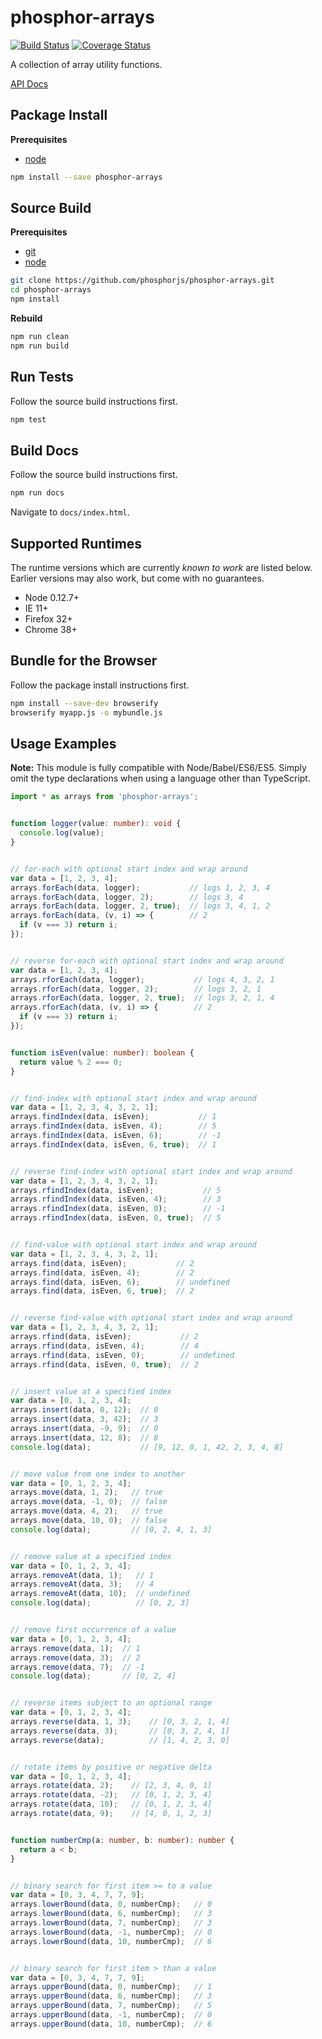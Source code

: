 phosphor-arrays
===============

[![Build Status](https://travis-ci.org/phosphorjs/phosphor-arrays.svg)](https://travis-ci.org/phosphorjs/phosphor-arrays?branch=master)
[![Coverage Status](https://coveralls.io/repos/phosphorjs/phosphor-arrays/badge.svg?branch=master&service=github)](https://coveralls.io/github/phosphorjs/phosphor-arrays?branch=master)

A collection of array utility functions.

[API Docs](http://phosphorjs.github.io/phosphor-arrays/api/)


Package Install
---------------

**Prerequisites**
- [node](http://nodejs.org/)

```bash
npm install --save phosphor-arrays
```


Source Build
------------

**Prerequisites**
- [git](http://git-scm.com/)
- [node](http://nodejs.org/)

```bash
git clone https://github.com/phosphorjs/phosphor-arrays.git
cd phosphor-arrays
npm install
```

**Rebuild**
```bash
npm run clean
npm run build
```


Run Tests
---------

Follow the source build instructions first.

```bash
npm test
```


Build Docs
----------

Follow the source build instructions first.

```bash
npm run docs
```

Navigate to `docs/index.html`.


Supported Runtimes
------------------

The runtime versions which are currently *known to work* are listed below.
Earlier versions may also work, but come with no guarantees.

- Node 0.12.7+
- IE 11+
- Firefox 32+
- Chrome 38+


Bundle for the Browser
----------------------

Follow the package install instructions first.

```bash
npm install --save-dev browserify
browserify myapp.js -o mybundle.js
```


Usage Examples
--------------

**Note:** This module is fully compatible with Node/Babel/ES6/ES5. Simply
omit the type declarations when using a language other than TypeScript.

```typescript
import * as arrays from 'phosphor-arrays';


function logger(value: number): void {
  console.log(value);
}


// for-each with optional start index and wrap around
var data = [1, 2, 3, 4];
arrays.forEach(data, logger);           // logs 1, 2, 3, 4
arrays.forEach(data, logger, 2);        // logs 3, 4
arrays.forEach(data, logger, 2, true);  // logs 3, 4, 1, 2
arrays.forEach(data, (v, i) => {        // 2
  if (v === 3) return i;
});


// reverse for-each with optional start index and wrap around
var data = [1, 2, 3, 4];
arrays.rforEach(data, logger);           // logs 4, 3, 2, 1
arrays.rforEach(data, logger, 2);        // logs 3, 2, 1
arrays.rforEach(data, logger, 2, true);  // logs 3, 2, 1, 4
arrays.rforEach(data, (v, i) => {        // 2
  if (v === 3) return i;
});


function isEven(value: number): boolean {
  return value % 2 === 0;
}


// find-index with optional start index and wrap around
var data = [1, 2, 3, 4, 3, 2, 1];
arrays.findIndex(data, isEven);           // 1
arrays.findIndex(data, isEven, 4);        // 5
arrays.findIndex(data, isEven, 6);        // -1
arrays.findIndex(data, isEven, 6, true);  // 1


// reverse find-index with optional start index and wrap around
var data = [1, 2, 3, 4, 3, 2, 1];
arrays.rfindIndex(data, isEven);           // 5
arrays.rfindIndex(data, isEven, 4);        // 3
arrays.rfindIndex(data, isEven, 0);        // -1
arrays.rfindIndex(data, isEven, 0, true);  // 5


// find-value with optional start index and wrap around
var data = [1, 2, 3, 4, 3, 2, 1];
arrays.find(data, isEven);           // 2
arrays.find(data, isEven, 4);        // 2
arrays.find(data, isEven, 6);        // undefined
arrays.find(data, isEven, 6, true);  // 2


// reverse find-value with optional start index and wrap around
var data = [1, 2, 3, 4, 3, 2, 1];
arrays.rfind(data, isEven);           // 2
arrays.rfind(data, isEven, 4);        // 4
arrays.rfind(data, isEven, 0);        // undefined
arrays.rfind(data, isEven, 0, true);  // 2


// insert value at a specified index
var data = [0, 1, 2, 3, 4];
arrays.insert(data, 0, 12);  // 0
arrays.insert(data, 3, 42);  // 3
arrays.insert(data, -9, 9);  // 0
arrays.insert(data, 12, 8);  // 8
console.log(data);           // [9, 12, 0, 1, 42, 2, 3, 4, 8]


// move value from one index to another
var data = [0, 1, 2, 3, 4];
arrays.move(data, 1, 2);   // true
arrays.move(data, -1, 0);  // false
arrays.move(data, 4, 2);   // true
arrays.move(data, 10, 0);  // false
console.log(data);         // [0, 2, 4, 1, 3]


// remove value at a specified index
var data = [0, 1, 2, 3, 4];
arrays.removeAt(data, 1);   // 1
arrays.removeAt(data, 3);   // 4
arrays.removeAt(data, 10);  // undefined
console.log(data);          // [0, 2, 3]


// remove first occurrence of a value
var data = [0, 1, 2, 3, 4];
arrays.remove(data, 1);  // 1
arrays.remove(data, 3);  // 2
arrays.remove(data, 7);  // -1
console.log(data);       // [0, 2, 4]


// reverse items subject to an optional range
var data = [0, 1, 2, 3, 4];
arrays.reverse(data, 1, 3);    // [0, 3, 2, 1, 4]
arrays.reverse(data, 3);       // [0, 3, 2, 4, 1]
arrays.reverse(data);          // [1, 4, 2, 3, 0]


// rotate items by positive or negative delta
var data = [0, 1, 2, 3, 4];
arrays.rotate(data, 2);    // [2, 3, 4, 0, 1]
arrays.rotate(data, -2);   // [0, 1, 2, 3, 4]
arrays.rotate(data, 10);   // [0, 1, 2, 3, 4]
arrays.rotate(data, 9);    // [4, 0, 1, 2, 3]


function numberCmp(a: number, b: number): number {
  return a < b;
}


// binary search for first item >= to a value
var data = [0, 3, 4, 7, 7, 9];
arrays.lowerBound(data, 0, numberCmp);   // 0
arrays.lowerBound(data, 6, numberCmp);   // 3
arrays.lowerBound(data, 7, numberCmp);   // 3
arrays.lowerBound(data, -1, numberCmp);  // 0
arrays.lowerBound(data, 10, numberCmp);  // 6


// binary search for first item > than a value
var data = [0, 3, 4, 7, 7, 9];
arrays.upperBound(data, 0, numberCmp);   // 1
arrays.upperBound(data, 6, numberCmp);   // 3
arrays.upperBound(data, 7, numberCmp);   // 5
arrays.upperBound(data, -1, numberCmp);  // 0
arrays.upperBound(data, 10, numberCmp);  // 6
```
